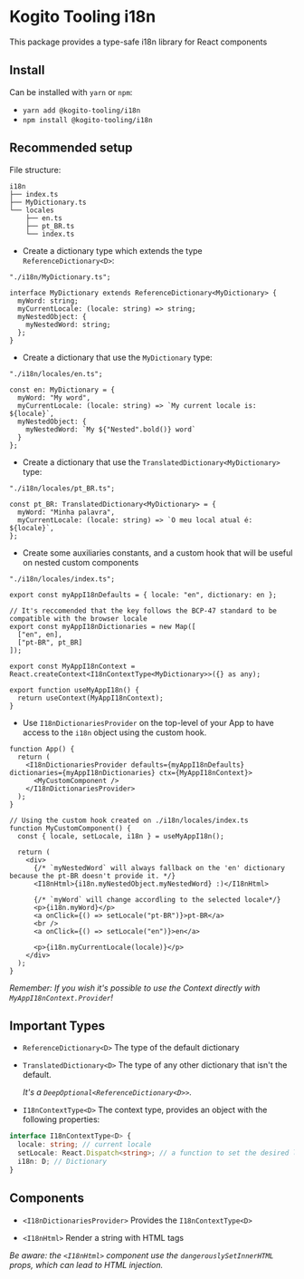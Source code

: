 # Kogito Tooling i18n

This package provides a type-safe i18n library for React components

## Install

Can be installed with `yarn` or `npm`:

- `yarn add @kogito-tooling/i18n`
- `npm install @kogito-tooling/i18n`

## Recommended setup

File structure:

```
i18n
├── index.ts
├── MyDictionary.ts
└── locales
    ├── en.ts
    ├── pt_BR.ts
    └── index.ts
```

- Create a dictionary type which extends the type `ReferenceDictionary<D>`:

```tsx
"./i18n/MyDictionary.ts";

interface MyDictionary extends ReferenceDictionary<MyDictionary> {
  myWord: string;
  myCurrentLocale: (locale: string) => string;
  myNestedObject: {
    myNestedWord: string;
  };
}
```

- Create a dictionary that use the `MyDictionary` type:

```tsx
"./i18n/locales/en.ts";

const en: MyDictionary = {
  myWord: "My word",
  myCurrentLocale: (locale: string) => `My current locale is: ${locale}`,
  myNestedObject: {
    myNestedWord: `My ${"Nested".bold()} word`
  }
};
```

- Create a dictionary that use the `TranslatedDictionary<MyDictionary>` type:

```tsx
"./i18n/locales/pt_BR.ts";

const pt_BR: TranslatedDictionary<MyDictionary> = {
  myWord: "Minha palavra",
  myCurrentLocale: (locale: string) => `O meu local atual é: ${locale}`,
};
```

- Create some auxiliaries constants, and a custom hook that will be useful on nested custom components

```tsx
"./i18n/locales/index.ts";

export const myAppI18nDefaults = { locale: "en", dictionary: en };

// It's reccomended that the key follows the BCP-47 standard to be compatible with the browser locale
export const myAppI18nDictionaries = new Map([
  ["en", en],
  ["pt-BR", pt_BR]
]);

export const MyAppI18nContext = React.createContext<I18nContextType<MyDictionary>>({} as any);

export function useMyAppI18n() {
  return useContext(MyAppI18nContext);
}
```

- Use `I18nDictionariesProvider` on the top-level of your App to have access to the `i18n` object using the custom hook.

```tsx
function App() {
  return (
    <I18nDictionariesProvider defaults={myAppI18nDefaults} dictionaries={myAppI18nDictionaries} ctx={MyAppI18nContext}>
      <MyCustomComponent />
    </I18nDictionariesProvider>
  );
}

// Using the custom hook created on ./i18n/locales/index.ts
function MyCustomComponent() {
  const { locale, setLocale, i18n } = useMyAppI18n();

  return (
    <div>
      {/* `myNestedWord` will always fallback on the 'en' dictionary because the pt-BR doesn't provide it. */}
      <I18nHtml>{i18n.myNestedObject.myNestedWord} :)</I18nHtml>

      {/* `myWord` will change accordling to the selected locale*/}
      <p>{i18n.myWord}</p>
      <a onClick={() => setLocale("pt-BR")}>pt-BR</a>
      <br />
      <a onClick={() => setLocale("en")}>en</a>

      <p>{i18n.myCurrentLocale(locale)}</p>
    </div>
  );
}
```

_Remember: If you wish it's possible to use the Context directly with `MyAppI18nContext.Provider`!_

## Important Types

- `ReferenceDictionary<D>`
  The type of the default dictionary

- `TranslatedDictionary<D>`
  The type of any other dictionary that isn't the default.

  _It's a `DeepOptional<ReferenceDictionary<D>>`._

- `I18nContextType<D>`
  The context type, provides an object with the following properties:

```ts
interface I18nContextType<D> {
  locale: string; // current locale
  setLocale: React.Dispatch<string>; // a function to set the desired locale
  i18n: D; // Dictionary
}
```

## Components

- `<I18nDictionariesProvider>`
  Provides the `I18nContextType<D>`

- `<I18nHtml>` Render a string with HTML tags

_Be aware: the `<I18nHtml>` component use the `dangerouslySetInnerHTML` props, which can lead to HTML injection._
